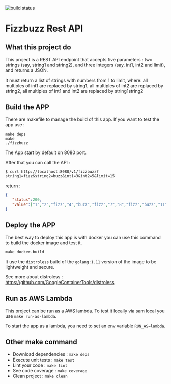 ![build status](https://travis-ci.com/thomaspoignant/golang-fizzbuzz-rest-api.svg?branch=master)

# Fizzbuzz Rest API

## What this project do
This project is a REST API endpoint that accepts five parameters : two strings (say, string1 and string2), and three integers (say, int1, int2 and limit), and returns a JSON.

It must return a list of strings with numbers from 1 to limit, where:
all multiples of int1 are replaced by string1,
all multiples of int2 are replaced by string2,
all multiples of int1 and int2 are replaced by string1string2

## Build the APP
There are makefile to manage the build of this app. 
If you want to test the app use : 
```shell
make deps
make
./fizzbuzz
```
The App start by default on 8080 port.

After that you can call the API : 
```shell 
$ curl http://localhost:8080/v1/fizzbuzz?string1=fizz&string2=buzz&int1=3&int2=5&limit=15
```
return :
```json
{
   "status":200,
   "value":["1","2","fizz","4","buzz","fizz","7","8","fizz","buzz","11","fizz","13","14","fizzbuzz"]
}
```

## Deploy the APP
The best way to deploy this app is with docker you can use this command to build the docker image and test it.
```shell
make docker-build
```

It use the ```distroless``` build of the ```golang:1.11``` version of the image to be lightweight and secure.

See more about distroless : https://github.com/GoogleContainerTools/distroless

## Run as AWS Lambda
This project can be run as a AWS lambda.
To test it locally via sam local you use ```make run-as-lambda```.

To start the app as a lambda, you need to set an env variable ```RUN_AS=lambda```.

## Other make command
 - Download dependencies : ```make deps```
 - Execute unit tests : ```make test```
 - Lint your code : ```make lint```
 - See code coverage : ```make coverage```
 - Clean project : ```make clean```
